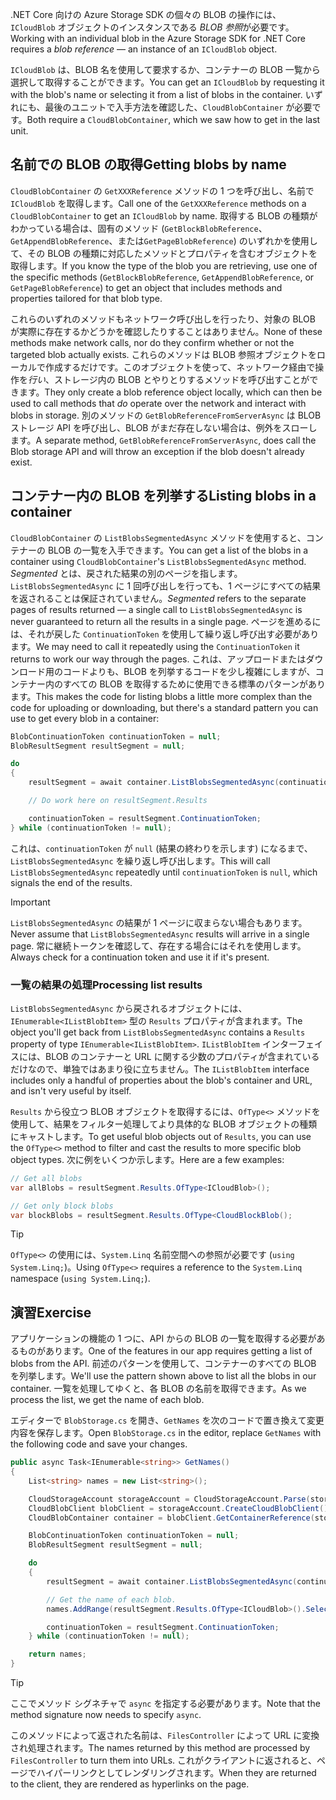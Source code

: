 <span data-ttu-id="a879e-101">.NET Core 向けの Azure Storage SDK の個々の BLOB の操作には、`ICloudBlob` オブジェクトのインスタンスである *BLOB 参照*が必要です。</span><span class="sxs-lookup"><span data-stu-id="a879e-101">Working with an individual blob in the Azure Storage SDK for .NET Core requires a *blob reference* &mdash; an instance of an `ICloudBlob` object.</span></span>

<span data-ttu-id="a879e-102">`ICloudBlob` は、BLOB 名を使用して要求するか、コンテナーの BLOB 一覧から選択して取得することができます。</span><span class="sxs-lookup"><span data-stu-id="a879e-102">You can get an `ICloudBlob` by requesting it with the blob's name or selecting it from a list of blobs in the container.</span></span> <span data-ttu-id="a879e-103">いずれにも、最後のユニットで入手方法を確認した、`CloudBlobContainer` が必要です。</span><span class="sxs-lookup"><span data-stu-id="a879e-103">Both require a `CloudBlobContainer`, which we saw how to get in the last unit.</span></span>

## <a name="getting-blobs-by-name"></a><span data-ttu-id="a879e-104">名前での BLOB の取得</span><span class="sxs-lookup"><span data-stu-id="a879e-104">Getting blobs by name</span></span>

<span data-ttu-id="a879e-105">`CloudBlobContainer` の `GetXXXReference` メソッドの 1 つを呼び出し、名前で `ICloudBlob` を取得します。</span><span class="sxs-lookup"><span data-stu-id="a879e-105">Call one of the `GetXXXReference` methods on a `CloudBlobContainer` to get an `ICloudBlob` by name.</span></span> <span data-ttu-id="a879e-106">取得する BLOB の種類がわかっている場合は、固有のメソッド (`GetBlockBlobReference`、`GetAppendBlobReference`、または`GetPageBlobReference`) のいずれかを使用して、その BLOB の種類に対応したメソッドとプロパティを含むオブジェクトを取得します。</span><span class="sxs-lookup"><span data-stu-id="a879e-106">If you know the type of the blob you are retrieving, use one of the specific methods (`GetBlockBlobReference`, `GetAppendBlobReference`, or `GetPageBlobReference`) to get an object that includes methods and properties tailored for that blob type.</span></span>

<span data-ttu-id="a879e-107">これらのいずれのメソッドもネットワーク呼び出しを行ったり、対象の BLOB が実際に存在するかどうかを確認したりすることはありません。</span><span class="sxs-lookup"><span data-stu-id="a879e-107">None of these methods make network calls, nor do they confirm whether or not the targeted blob actually exists.</span></span> <span data-ttu-id="a879e-108">これらのメソッドは BLOB 参照オブジェクトをローカルで作成するだけです。このオブジェクトを使って、ネットワーク経由で操作を*行い*、ストレージ内の BLOB とやりとりするメソッドを呼び出すことができます。</span><span class="sxs-lookup"><span data-stu-id="a879e-108">They only create a blob reference object locally, which can then be used to call methods that *do* operate over the network and interact with blobs in storage.</span></span> <span data-ttu-id="a879e-109">別のメソッドの `GetBlobReferenceFromServerAsync` は BLOB ストレージ API を呼び出し、BLOB がまだ存在しない場合は、例外をスローします。</span><span class="sxs-lookup"><span data-stu-id="a879e-109">A separate method, `GetBlobReferenceFromServerAsync`, does call the Blob storage API and will throw an exception if the blob doesn't already exist.</span></span>

## <a name="listing-blobs-in-a-container"></a><span data-ttu-id="a879e-110">コンテナー内の BLOB を列挙する</span><span class="sxs-lookup"><span data-stu-id="a879e-110">Listing blobs in a container</span></span>

<span data-ttu-id="a879e-111">`CloudBlobContainer` の `ListBlobsSegmentedAsync` メソッドを使用すると、コンテナーの BLOB の一覧を入手できます。</span><span class="sxs-lookup"><span data-stu-id="a879e-111">You can get a list of the blobs in a container using `CloudBlobContainer`'s `ListBlobsSegmentedAsync` method.</span></span> <span data-ttu-id="a879e-112">*Segmented* とは、戻された結果の別のページを指します。`ListBlobsSegmentedAsync` に 1 回呼び出しを行っても、1 ページにすべての結果を返されることは保証されていません。</span><span class="sxs-lookup"><span data-stu-id="a879e-112">*Segmented* refers to the separate pages of results returned &mdash; a single call to `ListBlobsSegmentedAsync` is never guaranteed to return all the results in a single page.</span></span> <span data-ttu-id="a879e-113">ページを進めるには、それが戻した `ContinuationToken` を使用して繰り返し呼び出す必要があります。</span><span class="sxs-lookup"><span data-stu-id="a879e-113">We may need to call it repeatedly using the `ContinuationToken` it returns to work our way through the pages.</span></span> <span data-ttu-id="a879e-114">これは、アップロードまたはダウンロード用のコードよりも、BLOB を列挙するコードを少し複雑にしますが、コンテナー内のすべての BLOB を取得するために使用できる標準のパターンがあります。</span><span class="sxs-lookup"><span data-stu-id="a879e-114">This makes the code for listing blobs a little more complex than the code for uploading or downloading, but there's a standard pattern you can use to get every blob in a container:</span></span>

```csharp
BlobContinuationToken continuationToken = null;
BlobResultSegment resultSegment = null;

do
{
    resultSegment = await container.ListBlobsSegmentedAsync(continuationToken);

    // Do work here on resultSegment.Results

    continuationToken = resultSegment.ContinuationToken;
} while (continuationToken != null);
```

<span data-ttu-id="a879e-115">これは、`continuationToken` が `null` (結果の終わりを示します) になるまで、`ListBlobsSegmentedAsync` を繰り返し呼び出します。</span><span class="sxs-lookup"><span data-stu-id="a879e-115">This will call `ListBlobsSegmentedAsync` repeatedly until `continuationToken` is `null`, which signals the end of the results.</span></span>

> [!IMPORTANT]
> <span data-ttu-id="a879e-116">`ListBlobsSegmentedAsync` の結果が 1 ページに収まらない場合もあります。</span><span class="sxs-lookup"><span data-stu-id="a879e-116">Never assume that `ListBlobsSegmentedAsync` results will arrive in a single page.</span></span> <span data-ttu-id="a879e-117">常に継続トークンを確認して、存在する場合にはそれを使用します。</span><span class="sxs-lookup"><span data-stu-id="a879e-117">Always check for a continuation token and use it if it's present.</span></span>

### <a name="processing-list-results"></a><span data-ttu-id="a879e-118">一覧の結果の処理</span><span class="sxs-lookup"><span data-stu-id="a879e-118">Processing list results</span></span>

<span data-ttu-id="a879e-119">`ListBlobsSegmentedAsync` から戻されるオブジェクトには、`IEnumerable<IListBlobItem>` 型の `Results` プロパティが含まれます。</span><span class="sxs-lookup"><span data-stu-id="a879e-119">The object you'll get back from `ListBlobsSegmentedAsync` contains a `Results` property of type `IEnumerable<IListBlobItem>`.</span></span> <span data-ttu-id="a879e-120">`IListBlobItem` インターフェイスには、BLOB のコンテナーと URL に関する少数のプロパティが含まれているだけなので、単独ではあまり役に立ちません。</span><span class="sxs-lookup"><span data-stu-id="a879e-120">The `IListBlobItem` interface includes only a handful of properties about the blob's container and URL, and isn't very useful by itself.</span></span>

<span data-ttu-id="a879e-121">`Results` から役立つ BLOB オブジェクトを取得するには、`OfType<>` メソッドを使用して、結果をフィルター処理してより具体的な BLOB オブジェクトの種類にキャストします。</span><span class="sxs-lookup"><span data-stu-id="a879e-121">To get useful blob objects out of `Results`, you can use the `OfType<>` method to filter and cast the results to more specific blob object types.</span></span> <span data-ttu-id="a879e-122">次に例をいくつか示します。</span><span class="sxs-lookup"><span data-stu-id="a879e-122">Here are a few examples:</span></span>

```csharp
// Get all blobs
var allBlobs = resultSegment.Results.OfType<ICloudBlob>();

// Get only block blobs
var blockBlobs = resultSegment.Results.OfType<CloudBlockBlob();
```

> [!TIP]
> <span data-ttu-id="a879e-123">`OfType<>` の使用には、`System.Linq` 名前空間への参照が必要です (`using System.Linq;`)。</span><span class="sxs-lookup"><span data-stu-id="a879e-123">Using `OfType<>` requires a reference to the `System.Linq` namespace (`using System.Linq;`).</span></span>

## <a name="exercise"></a><span data-ttu-id="a879e-124">演習</span><span class="sxs-lookup"><span data-stu-id="a879e-124">Exercise</span></span>

<span data-ttu-id="a879e-125">アプリケーションの機能の 1 つに、API からの BLOB の一覧を取得する必要があるものがあります。</span><span class="sxs-lookup"><span data-stu-id="a879e-125">One of the features in our app requires getting a list of blobs from the API.</span></span> <span data-ttu-id="a879e-126">前述のパターンを使用して、コンテナーのすべての BLOB を列挙します。</span><span class="sxs-lookup"><span data-stu-id="a879e-126">We'll use the pattern shown above to list all the blobs in our container.</span></span> <span data-ttu-id="a879e-127">一覧を処理してゆくと、各 BLOB の名前を取得できます。</span><span class="sxs-lookup"><span data-stu-id="a879e-127">As we process the list, we get the name of each blob.</span></span>

<span data-ttu-id="a879e-128">エディターで `BlobStorage.cs` を開き、`GetNames` を次のコードで置き換えて変更内容を保存します。</span><span class="sxs-lookup"><span data-stu-id="a879e-128">Open `BlobStorage.cs` in the editor, replace `GetNames` with the following code and save your changes.</span></span>

```csharp
public async Task<IEnumerable<string>> GetNames()
{
    List<string> names = new List<string>();

    CloudStorageAccount storageAccount = CloudStorageAccount.Parse(storageConfig.ConnectionString);
    CloudBlobClient blobClient = storageAccount.CreateCloudBlobClient();
    CloudBlobContainer container = blobClient.GetContainerReference(storageConfig.FileContainerName);

    BlobContinuationToken continuationToken = null;
    BlobResultSegment resultSegment = null;

    do
    {
        resultSegment = await container.ListBlobsSegmentedAsync(continuationToken);

        // Get the name of each blob.
        names.AddRange(resultSegment.Results.OfType<ICloudBlob>().Select(b => b.Name));

        continuationToken = resultSegment.ContinuationToken;
    } while (continuationToken != null);

    return names;
}
```

> [!TIP]
> <span data-ttu-id="a879e-129">ここでメソッド シグネチャで `async` を指定する必要があります。</span><span class="sxs-lookup"><span data-stu-id="a879e-129">Note that the method signature now needs to specify `async`.</span></span>

<span data-ttu-id="a879e-130">このメソッドによって返された名前は、`FilesController` によって URL に変換され処理されます。</span><span class="sxs-lookup"><span data-stu-id="a879e-130">The names returned by this method are processed by `FilesController` to turn them into URLs.</span></span> <span data-ttu-id="a879e-131">これがクライアントに返されると、ページでハイパーリンクとしてレンダリングされます。</span><span class="sxs-lookup"><span data-stu-id="a879e-131">When they are returned to the client, they are rendered as hyperlinks on the page.</span></span>
